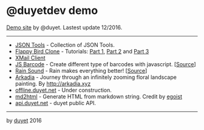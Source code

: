 # @duyetdev demo

[Demo site](/about) by @duyet. Lastest update 12/2016.

----------------

* [JSON Tools](http://duyet.github.io/json-tools/) - Collection of JSON Tools.
* [Flappy Bird Clone](/flappy-bird) - Tutorials: [Part 1](https://blog.duyet.net/2014/02/huong-dan-viet-game-flappy-bird-bang.html), [Part 2](https://blog.duyet.net/2014/03/huong-dan-viet-game-flappy-bird-bang.html) and [Part 3](https://blog.duyetdev.com/2014/04/huong-dan-viet-game-flappy-bird-bang.html)
* [XMail Client](http://xmail.duyet.net/)
* [JS Barcode](/js-barcode) - Create different type of barcodes with javascript. [[Source](https://github.com/duyet/JsBarcode)]
* [Rain Sound](http://rain.duyet.net/) - Rain makes everything better! [[Source](https://github.com/duyet/rain)]
* [Arkadia](https://arkadia.duyet.net/) - Journey through an infinitely zooming floral landscape painting. By http://arkadia.xyz
* [offline.duyet.net](https://offline.duyet.net/) - Under construction.
* [md2html](/md2html) - Generate HTML from markdown string. Credit by [egoist](https://github.com/egoist/md2html)
* [api.duyet.net](http://api.duyet.net) - duyet public API.


----------------
by [duyet](http://duyet.net) 2016
